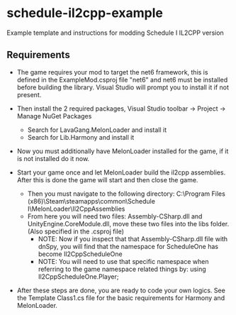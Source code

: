 # schedule-il2cpp-example
Example template and instructions for modding Schedule I IL2CPP version

## Requirements
- The game requires your mod to target the net6 framework, this is defined in the ExampleMod.csproj file "<TargetFramework>net6</TargetFramework>" and net6 must be installed before building the library. Visual Studio will prompt you to install it if not present.
- Then install the 2 required packages, Visual Studio toolbar -> Project -> Manage NuGet Packages
  - Search for LavaGang.MelonLoader and install it
  - Search for Lib.Harmony and install it

- Now you must additionally have MelonLoader installed for the game, if it is not installed do it now.
- Start your game once and let MelonLoader build the il2cpp assemblies. After this is done the game will start and then close the game.
  - Then you must navigate to the following directory: C:\Program Files (x86)\Steam\steamapps\common\Schedule I\MelonLoader\Il2CppAssemblies
  - From here you will need two files: Assembly-CSharp.dll and UnityEngine.CoreModule.dll, move these two files into the libs folder. (Also specified in the .csproj file)
      - NOTE: Now if you inspect that that Assembly-CSharp.dll file with dnSpy, you will find that the namespace for ScheduleOne has become Il2CppScheduleOne
      - NOTE: You will need to use that specific namespace when referring to the game namespace related things by: using Il2CppScheduleOne.Player;

- After these steps are done, you are ready to code your own logics. See the Template Class1.cs file for the basic requirements for Harmony and MelonLoader.
